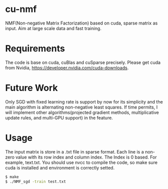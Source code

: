 # cu-nmf
NMF(Non-negative Matrix Factorization) based on cuda, sparse matrix as input. Aim at large scale data and fast training.


# Requirements
The code is base on cuda, cuBlas and cuSparse precisely. Please get cuda from Nvidia, https://developer.nvidia.com/cuda-downloads.

# Future Work
Only SGD with fixed learning rate is support by now for its simplicity and the main algorithm is alternating non-negative least squares.
If time permits, I will implement other algorithms(projected gradient methods, multiplicative update rules, and multi-GPU support) in the feature.


# Usage
The input matrix is store in a .txt file in sparse format. Each line is a non-zero value with its row index and column index. The Index is 0 based. For example, text.txt.
You should use nvcc to compile the code, so make sure cuda is installed and environment is correctly setted.
```bash
$ make
$ ./NMF_sgd -train test.txt
```

